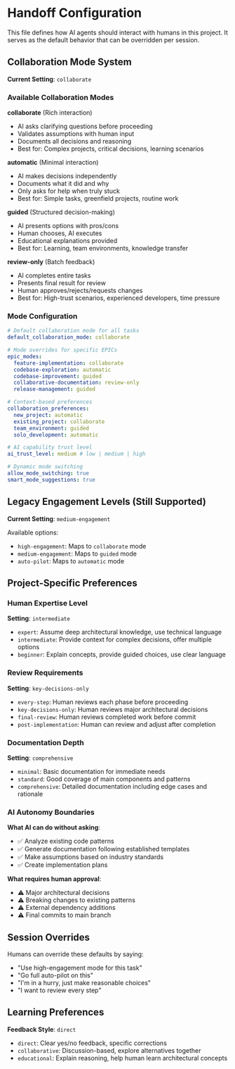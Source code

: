 # Handoff Configuration

This file defines how AI agents should interact with humans in this project. It serves as the default behavior that can be overridden per session.

## Collaboration Mode System

**Current Setting**: `collaborate`

### Available Collaboration Modes

**collaborate** (Rich interaction)
- AI asks clarifying questions before proceeding
- Validates assumptions with human input
- Documents all decisions and reasoning
- Best for: Complex projects, critical decisions, learning scenarios

**automatic** (Minimal interaction)
- AI makes decisions independently
- Documents what it did and why
- Only asks for help when truly stuck
- Best for: Simple tasks, greenfield projects, routine work

**guided** (Structured decision-making)
- AI presents options with pros/cons
- Human chooses, AI executes
- Educational explanations provided
- Best for: Learning, team environments, knowledge transfer

**review-only** (Batch feedback)
- AI completes entire tasks
- Presents final result for review
- Human approves/rejects/requests changes
- Best for: High-trust scenarios, experienced developers, time pressure

### Mode Configuration

```yaml
# Default collaboration mode for all tasks
default_collaboration_mode: collaborate

# Mode overrides for specific EPICs
epic_modes:
  feature-implementation: collaborate
  codebase-exploration: automatic
  codebase-improvement: guided
  collaborative-documentation: review-only
  release-management: guided

# Context-based preferences
collaboration_preferences:
  new_project: automatic
  existing_project: collaborate
  team_environment: guided
  solo_development: automatic

# AI capability trust level
ai_trust_level: medium # low | medium | high

# Dynamic mode switching
allow_mode_switching: true
smart_mode_suggestions: true
```

## Legacy Engagement Levels (Still Supported)

**Current Setting**: `medium-engagement`

Available options:
- `high-engagement`: Maps to `collaborate` mode
- `medium-engagement`: Maps to `guided` mode  
- `auto-pilot`: Maps to `automatic` mode

## Project-Specific Preferences

### Human Expertise Level
**Setting**: `intermediate`
- `expert`: Assume deep architectural knowledge, use technical language
- `intermediate`: Provide context for complex decisions, offer multiple options
- `beginner`: Explain concepts, provide guided choices, use clear language

### Review Requirements
**Setting**: `key-decisions-only`
- `every-step`: Human reviews each phase before proceeding
- `key-decisions-only`: Human reviews major architectural decisions
- `final-review`: Human reviews completed work before commit
- `post-implementation`: Human can review and adjust after completion

### Documentation Depth
**Setting**: `comprehensive`
- `minimal`: Basic documentation for immediate needs
- `standard`: Good coverage of main components and patterns
- `comprehensive`: Detailed documentation including edge cases and rationale

### AI Autonomy Boundaries
**What AI can do without asking**:
- ✅ Analyze existing code patterns
- ✅ Generate documentation following established templates
- ✅ Make assumptions based on industry standards
- ✅ Create implementation plans

**What requires human approval**:
- ⚠️ Major architectural decisions
- ⚠️ Breaking changes to existing patterns
- ⚠️ External dependency additions
- ⚠️ Final commits to main branch

## Session Overrides

Humans can override these defaults by saying:
- "Use high-engagement mode for this task"
- "Go full auto-pilot on this"
- "I'm in a hurry, just make reasonable choices"
- "I want to review every step"

## Learning Preferences

**Feedback Style**: `direct`
- `direct`: Clear yes/no feedback, specific corrections
- `collaborative`: Discussion-based, explore alternatives together
- `educational`: Explain reasoning, help human learn architectural concepts